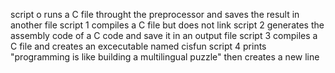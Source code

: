 script o runs a C file throught the preprocessor and saves the result in another file
script 1 compiles a C file but does not link
script 2 generates the assembly code of a C code and save it in an output file
script 3 compiles a C file and creates an excecutable named cisfun
script 4 prints "programming is like building a multilingual puzzle" then creates a new line
